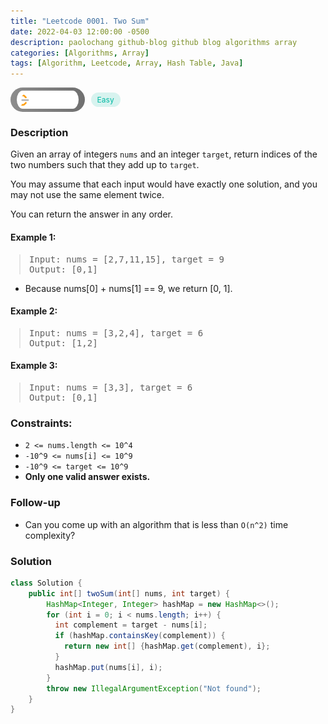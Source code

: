 ```yaml
---
title: "Leetcode 0001. Two Sum"
date: 2022-04-03 12:00:00 -0500
description: paolochang github-blog github blog algorithms array
categories: [Algorithms, Array]
tags: [Algorithm, Leetcode, Array, Hash Table, Java]
---
```


<style type='text/css'>
blockquote {
  margin-left: 14px;
}
img {
  left: 0 !important;
  transform: none !important;
  -webkit-transform: none !important;
}
[class*="summary"] {
  display: none;
}
[class*="header"] {
  display: flex;
  flex-direction: row;
  align-items: center;
  gap: 10px;
}
[class*="leet_logo"] {
  height: 29px;
  padding: 5px 10px;
  border-radius: 21px;
  background-color: #f7f7f7;
  background: linear-gradient(90deg, rgba(80,80,80,0.65) 0%, rgba(36,36,36,0.65) 100%);
}
[class*="easy"] {
  color: #00B8A3;
  font-size: 12px;
  padding: 4px 10px;
  border-radius: 21px;
  background-color: rgba(0, 184, 163, 0.15);
}
[class*="medium"] {
  color: #FFC01E;
  font-size: 12px;
  padding: 4px 10px;
  border-radius: 21px;
  background-color: #FFC01E26;
}
</style>

<div class=summary>
  Given an array of integers `nums` and an integer `target`, return indices of the two numbers such that they add up to `target`.
  
  You may assume that each input would have exactly one solution, and you may not use the same element twice.
  
  You can return the answer in any order.
</div>

<div id=header class=header>
  <img class=leet_logo src="/assets/img/leetcode_logo.png" alt="Leetcode" />
  <span class=easy>Easy</span>
</div>

### Description

Given an array of integers `nums` and an integer `target`, return indices of the two numbers such that they add up to `target`.

You may assume that each input would have exactly one solution, and you may not use the same element twice.

You can return the answer in any order.

#### Example 1:

> <pre>
> Input: nums = [2,7,11,15], target = 9
> Output: [0,1]
> </pre>

- Because nums[0] + nums[1] == 9, we return [0, 1].

#### Example 2:

> <pre>
> Input: nums = [3,2,4], target = 6
> Output: [1,2]
> </pre>

#### Example 3:

> <pre>
> Input: nums = [3,3], target = 6
> Output: [0,1]
> </pre>

### Constraints:

- `2 <= nums.length <= 10^4`
- `-10^9 <= nums[i] <= 10^9`
- `-10^9 <= target <= 10^9`
- **Only one valid answer exists.**

### Follow-up

- Can you come up with an algorithm that is less than `O(n^2)` time complexity?

### Solution

```java
class Solution {
    public int[] twoSum(int[] nums, int target) {
        HashMap<Integer, Integer> hashMap = new HashMap<>();
        for (int i = 0; i < nums.length; i++) {
          int complement = target - nums[i];
          if (hashMap.containsKey(complement)) {
            return new int[] {hashMap.get(complement), i};
          }
          hashMap.put(nums[i], i);
        }
        throw new IllegalArgumentException("Not found");
    }
}
```

<script>
  const anchor = document.getElementById("header").querySelector("a");
  anchor.classList.remove("popup");
  anchor.style.cursor = "pointer";
  anchor.setAttribute("target", "_black");
  anchor.setAttribute("href", "https://leetcode.com/problems/two-sum/");
</script>
